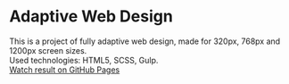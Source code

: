 # Adaptive Web Design   
This is a project of fully adaptive web design, made for 320px, 768px and 1200px screen sizes.   
Used technologies: HTML5, SCSS, Gulp.   
[Watch result on GitHub Pages](dorvika.github.io/adaptive-web-design/)

